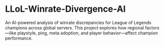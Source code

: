 # LLoL-Winrate-Divergence-AI
An AI-powered analysis of winrate discrepancies for League of Legends champions across global servers. This project explores how regional factors—like playstyle, ping, meta adoption, and player behavior—affect champion performance.
